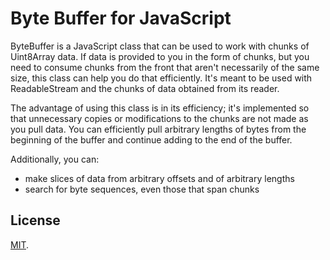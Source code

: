 # Byte Buffer for JavaScript

ByteBuffer is a JavaScript class that can be used to work with chunks of Uint8Array data.
If data is provided to you in the form of chunks, but you need to consume chunks from the
front that aren't necessarily of the same size, this class can help you do that efficiently.
It's meant to be used with ReadableStream<Uint8Array> and the chunks of data obtained from its
reader.

The advantage of using this class is in its efficiency; it's implemented so that unnecessary
copies or modifications to the chunks are not made as you pull data. You can efficiently
pull arbitrary lengths of bytes from the beginning of the buffer and continue adding to
the end of the buffer.

Additionally, you can:
* make slices of data from arbitrary offsets and of arbitrary lengths
* search for byte sequences, even those that span chunks

## License

[MIT](./LICENSE).
